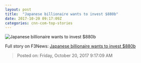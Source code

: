 ```yaml
---
layout: post
title:  "Japanese billionaire wants to invest $880b"
date: 2017-10-20 09:17:09Z
categories: cnn-com-top-stories
---
```


![Japanese billionaire wants to invest $880b](http://i2.cdn.turner.com/money/dam/assets/170510133253-masayoshi-son-softbank-780x439.jpg)




Full story on F3News: [Japanese billionaire wants to invest $880b](http://www.f3nws.com/n/3P2PKB)

> Posted on: Friday, October 20, 2017 9:17:09 AM
